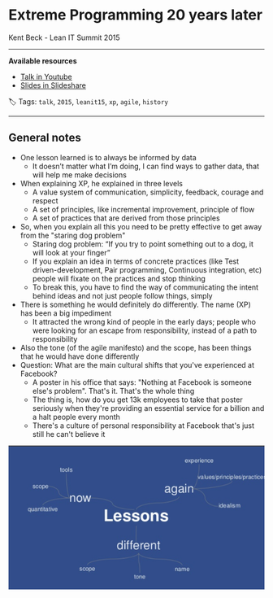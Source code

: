 # Extreme Programming 20 years later

Kent Beck - Lean IT Summit 2015

------

**Available resources**

-  [Talk in Youtube](https://youtu.be/cGuTmOUdFbo)
-  [Slides in Slideshare](https://www.slideshare.net/InstitutLeanFrance/extreme-programming-20-years-later-by-kent-beck)

🏷️ Tags: `talk`, `2015`, `leanit15`, `xp`, `agile`, `history`

------

## General notes

* One lesson learned is to always be informed by data
  *  It doesn’t matter what I’m doing, I can find ways to gather data, that will help me make decisions
* When explaining XP, he explained in three levels
  * A value system of communication, simplicity, feedback, courage and respect
  * A set of principles, like incremental improvement, principle of flow
  * A set of practices that are derived from those principles
* So, when you explain all this you need to be pretty effective to get away from the "staring dog problem"
  * Staring dog problem: “If you try to point something out to a dog, it will look at your finger”
  * If you explain an idea in terms of concrete practices (like Test driven-development, Pair programming, Continuous integration, etc) people will fixate on the practices and stop thinking
  * To break this, you have to find the way of communicating the intent behind ideas and not just people follow things, simply
* There is something he would definitely do differently. The name (XP) has been a big impediment
  * It attracted the wrong kind of people in the early days; people who were looking for an escape from responsibility, instead of a path to responsibility
* Also the tone (of the agile manifesto) and the scope, has been things that he would have done differently
* Question: What are the main cultural shifts that you've experienced at Facebook?
  * A poster in his office that says: "Nothing at Facebook is someone else's problem". That's it. That's the whole thing
  * The thing is, how do you get 13k employees to take that poster seriously when they're providing an essential service for a billion and a halt people every month
  * There's a culture of personal responsibility at Facebook that's just still he can't believe it

![Lessons - Mind Map](.assets/2015-leanit15-extreme-programming-20-years-later.md/lessons_mind_map.png)

